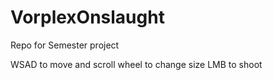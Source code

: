 # VorplexOnslaught
Repo for Semester project


WSAD to move and scroll wheel to change size
LMB to shoot
